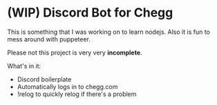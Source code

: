 # (WIP) Discord Bot for Chegg

This is something that I was working on to learn nodejs. Also it is fun to mess around with puppeteer.

Please not this project is very very **incomplete**.

What's in it:
- Discord boilerplate
- Automatically logs in to chegg.com
- !relog to quickly relog if there's a problem
